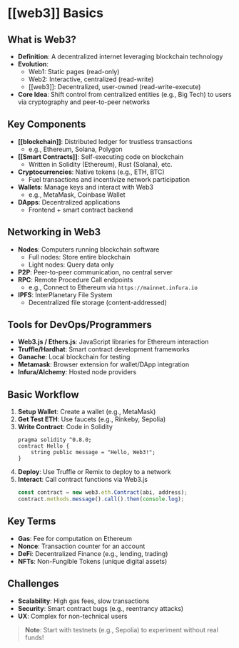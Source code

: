 # [[web3]] Basics

## What is Web3?
- **Definition**: A decentralized internet leveraging blockchain technology
- **Evolution**: 
  - Web1: Static pages (read-only)
  - Web2: Interactive, centralized (read-write)
  - [[web3]]: Decentralized, user-owned (read-write-execute)
- **Core Idea**: Shift control from centralized entities (e.g., Big Tech) to users via cryptography and peer-to-peer networks

## Key Components
- **[[blockchain]]**: Distributed ledger for trustless transactions
  - e.g., Ethereum, Solana, Polygon
- **[[Smart Contracts]]**: Self-executing code on blockchain
  - Written in Solidity (Ethereum), Rust (Solana), etc.
- **Cryptocurrencies**: Native tokens (e.g., ETH, BTC)
  - Fuel transactions and incentivize network participation
- **Wallets**: Manage keys and interact with Web3
  - e.g., MetaMask, Coinbase Wallet
- **DApps**: Decentralized applications
  - Frontend + smart contract backend

## Networking in Web3
- **Nodes**: Computers running blockchain software
  - Full nodes: Store entire blockchain
  - Light nodes: Query data only
- **P2P**: Peer-to-peer communication, no central server
- **RPC**: Remote Procedure Call endpoints
  - e.g., Connect to Ethereum via `https://mainnet.infura.io`
- **IPFS**: InterPlanetary File System
  - Decentralized file storage (content-addressed)

## Tools for DevOps/Programmers
- **Web3.js / Ethers.js**: JavaScript libraries for Ethereum interaction
- **Truffle/Hardhat**: Smart contract development frameworks
- **Ganache**: Local blockchain for testing
- **Metamask**: Browser extension for wallet/DApp integration
- **Infura/Alchemy**: Hosted node providers

## Basic Workflow
1. **Setup Wallet**: Create a wallet (e.g., MetaMask)
2. **Get Test ETH**: Use faucets (e.g., Rinkeby, Sepolia)
3. **Write Contract**: Code in Solidity
   ```solidity
   pragma solidity ^0.8.0;
   contract Hello {
       string public message = "Hello, Web3!";
   }
   ```
4. **Deploy**: Use Truffle or Remix to deploy to a network
5. **Interact**: Call contract functions via Web3.js
   ```javascript
   const contract = new web3.eth.Contract(abi, address);
   contract.methods.message().call().then(console.log);
   ```

## Key Terms
- **Gas**: Fee for computation on Ethereum
- **Nonce**: Transaction counter for an account
- **DeFi**: Decentralized Finance (e.g., lending, trading)
- **NFTs**: Non-Fungible Tokens (unique digital assets)

## Challenges
- **Scalability**: High gas fees, slow transactions
- **Security**: Smart contract bugs (e.g., reentrancy attacks)
- **UX**: Complex for non-technical users

> **Note**: Start with testnets (e.g., Sepolia) to experiment without real funds!